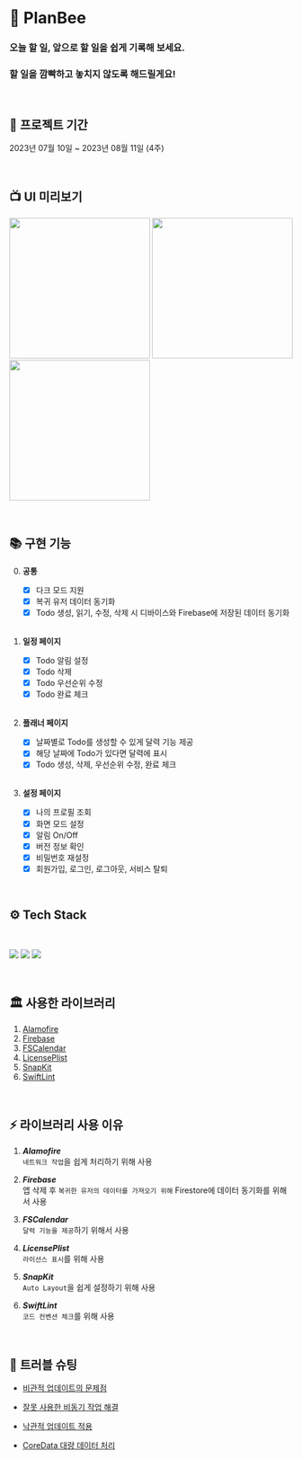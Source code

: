 <br>

# 🐝 PlanBee

### **오늘 할 일, 앞으로 할 일을 쉽게 기록해 보세요.**
### **할 일을 깜빡하고 놓치지 않도록 해드릴게요!**

<br>

## 📆 프로젝트 기간

2023년 07월 10일 ~ 2023년 08월 11일 (4주)

<br>

## 📺 UI 미리보기
<img src="https://github.com/z-wook/PlanBee/assets/101041221/3a53fb8d-2da4-42d6-acea-bbaf3fe86b14" width="250" /></a>
<img src="https://github.com/z-wook/PlanBee/assets/101041221/782260b3-9190-4899-8994-d9961f61b0e5" width="250" /></a>
<img src="https://github.com/z-wook/PlanBee/assets/101041221/a8afb59e-09ba-4527-bf60-1cba1296f8f3" width="250" /></a>

<br>

## 📚 구현 기능
    
0. **공통**
    - [x] 다크 모드 지원
    - [x] 복귀 유저 데이터 동기화
    - [x] Todo 생성, 읽기, 수정, 삭제 시 디바이스와 Firebase에 저장된 데이터 동기화
    
   <br>
  
1. **일정 페이지**
    - [x] Todo 알림 설정
    - [x] Todo 삭제
    - [x] Todo 우선순위 수정
    - [x] Todo 완료 체크 
    
    <br>
    
2. **플래너 페이지**
    - [x] 날짜별로 Todo를 생성할 수 있게 달력 기능 제공
    - [x] 해당 날짜에 Todo가 있다면 달력에 표시
    - [x] Todo 생성, 삭제, 우선순위 수정, 완료 체크 
    
    <br>
    
3. **설정 페이지**
    - [x] 나의 프로필 조회
    - [x] 화면 모드 설정
    - [x] 알림 On/Off
    - [x] 버전 정보 확인
    - [x] 비밀번호 재설정 
    - [x] 회원가입, 로그인, 로그아웃, 서비스 탈퇴
    
<br>

## ⚙️ <b>Tech Stack</b>

<br>

<img src="https://img.shields.io/badge/Xcode-147EFB?style=for-the-badge&logo=Xcode&logoColor=white"/></a>
<img src="https://img.shields.io/badge/Swift-F05138?style=for-the-badge&logo=Swift&logoColor=white"/></a>
<img src="https://img.shields.io/badge/Firebase-FFCA28?style=for-the-badge&logo=Firebase&logoColor=white"/></a>

<br>
<div align="left">

## 🏛️ 사용한 라이브러리

1. [Alamofire](https://github.com/Alamofire/Alamofire)
2. [Firebase](https://github.com/firebase/firebase-ios-sdk)
3. [FSCalendar](https://github.com/WenchaoD/FSCalendar.git)
4. [LicensePlist](https://github.com/mono0926/LicensePlist)
5. [SnapKit](https://github.com/SnapKit/SnapKit)
6. [SwiftLint](https://github.com/realm/SwiftLint)
<br>

## ⚡️ 라이브러리 사용 이유
1. ***Alamofire*** <br>
    `네트워크 작업`을 쉽게 처리하기 위해 사용
   
2. ***Firebase*** <br>
    앱 삭제 후 `복귀한 유저의 데이터를 가져오기 위해` Firestore에 데이터 동기화를 위해서 사용
   
3. ***FSCalendar*** <br>
    `달력 기능을 제공`하기 위해서 사용
   
4. ***LicensePlist*** <br>
    `라이선스 표시`를 위해 사용
   
5. ***SnapKit*** <br>
    `Auto Layout`을 쉽게 설정하기 위해 사용
   
6. ***SwiftLint*** <br>
    `코드 컨벤션 체크`를 위해 사용
<br>

## 🔫 트러블 슈팅

- [비관적 업데이트의 문제점](https://velog.io/@oasis444/트러블슈팅)

- [잘못 사용한 비동기 작업 해결](https://velog.io/@oasis444/트러블-슈팅비동기-처리-2)

- [낙관적 업데이트 적용](https://velog.io/@oasis444/낙관적-업데이트)

- [CoreData 대량 데이터 처리](https://velog.io/@oasis444/CoreData-대량-데이터-처리)

